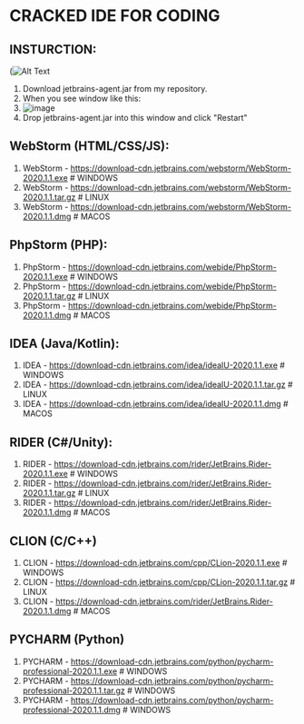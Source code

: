 # CRACKED IDE FOR CODING
## INSTURCTION:
(![Alt Text](https://cdn.discordapp.com/attachments/868369908696776714/869345888567427163/3f8226f7500f0a4e78d860f5fd4b917a.jpg)
1. Download jetbrains-agent.jar from my repository.
2. When you see window like this:
3. ![image](https://cdn.discordapp.com/attachments/868369908696776714/869348469905698856/Screenshot_3.png)
4. Drop jetbrains-agent.jar into this window and click "Restart"

## WebStorm (HTML/CSS/JS):
1. WebStorm - https://download-cdn.jetbrains.com/webstorm/WebStorm-2020.1.1.exe # WINDOWS
2. WebStorm - https://download-cdn.jetbrains.com/webstorm/WebStorm-2020.1.1.tar.gz # LINUX
3. WebStorm - https://download-cdn.jetbrains.com/webstorm/WebStorm-2020.1.1.dmg # MACOS

## PhpStorm (PHP):
1. PhpStorm - https://download-cdn.jetbrains.com/webide/PhpStorm-2020.1.1.exe # WINDOWS
2. PhpStorm - https://download-cdn.jetbrains.com/webide/PhpStorm-2020.1.1.tar.gz # LINUX
3. PhpStorm - https://download-cdn.jetbrains.com/webide/PhpStorm-2020.1.1.dmg # MACOS

## IDEA (Java/Kotlin):
1. IDEA - https://download-cdn.jetbrains.com/idea/ideaIU-2020.1.1.exe # WINDOWS
2. IDEA - https://download-cdn.jetbrains.com/idea/ideaIU-2020.1.1.tar.gz # LINUX
3. IDEA - https://download-cdn.jetbrains.com/idea/ideaIU-2020.1.1.dmg # MACOS

## RIDER (C#/Unity):
1. RIDER - https://download-cdn.jetbrains.com/rider/JetBrains.Rider-2020.1.1.exe # WINDOWS
2. RIDER - https://download-cdn.jetbrains.com/rider/JetBrains.Rider-2020.1.1.tar.gz # LINUX
3. RIDER - https://download-cdn.jetbrains.com/rider/JetBrains.Rider-2020.1.1.dmg # MACOS

## CLION (C/C++)
1. CLION - https://download-cdn.jetbrains.com/cpp/CLion-2020.1.1.exe # WINDOWS
2. CLION - https://download-cdn.jetbrains.com/cpp/CLion-2020.1.1.tar.gz # LINUX
3. CLION - https://download-cdn.jetbrains.com/rider/JetBrains.Rider-2020.1.1.dmg # MACOS

## PYCHARM (Python)
1. PYCHARM - https://download-cdn.jetbrains.com/python/pycharm-professional-2020.1.1.exe # WINDOWS
2. PYCHARM - https://download-cdn.jetbrains.com/python/pycharm-professional-2020.1.1.tar.gz # WINDOWS
3. PYCHARM - https://download-cdn.jetbrains.com/python/pycharm-professional-2020.1.1.dmg # WINDOWS
